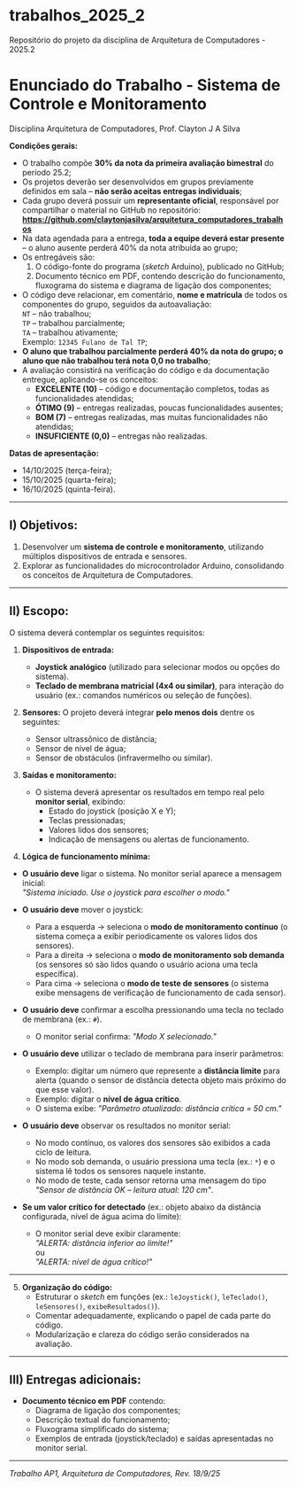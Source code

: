 # trabalhos_2025_2
Repositório do projeto da disciplina de Arquitetura de Computadores - 2025.2

# Enunciado do Trabalho - Sistema de Controle e Monitoramento

Disciplina Arquitetura de Computadores, Prof. Clayton J A Silva

**Condições gerais:**

- O trabalho compõe **30% da nota da primeira avaliação bimestral** do período 25.2;
- Os projetos deverão ser desenvolvidos em grupos previamente definidos em sala – **não serão aceitas entregas individuais**;
- Cada grupo deverá possuir um **representante oficial**, responsável por compartilhar o material no GitHub no repositório:  
  **https://github.com/claytonjasilva/arquitetura_computadores_trabalhos**
- Na data agendada para a entrega, **toda a equipe deverá estar presente** – o aluno ausente perderá 40% da nota atribuída ao grupo;
- Os entregáveis são:
  1. O código-fonte do programa (*sketch* Arduino), publicado no GitHub;
  2. Documento técnico em PDF, contendo descrição do funcionamento, fluxograma do sistema e diagrama de ligação dos componentes;
- O código deve relacionar, em comentário, **nome e matrícula** de todos os componentes do grupo, seguidos da autoavaliação:  
  `NT` – não trabalhou;  
  `TP` – trabalhou parcialmente;  
  `TA` – trabalhou ativamente;  
  Exemplo: `12345 Fulano de Tal TP`;
- **O aluno que trabalhou parcialmente perderá 40% da nota do grupo; o aluno que não trabalhou terá nota 0,0 no trabalho**;
- A avaliação consistirá na verificação do código e da documentação entregue, aplicando-se os conceitos:
  - **EXCELENTE (10)** – código e documentação completos, todas as funcionalidades atendidas;
  - **ÓTIMO (9)** – entregas realizadas, poucas funcionalidades ausentes;
  - **BOM (7)** – entregas realizadas, mas muitas funcionalidades não atendidas;
  - **INSUFICIENTE (0,0)** – entregas não realizadas.

**Datas de apresentação:**
- 14/10/2025 (terça-feira);  
- 15/10/2025 (quarta-feira);  
- 16/10/2025 (quinta-feira).

---

## I) Objetivos:

1. Desenvolver um **sistema de controle e monitoramento**, utilizando múltiplos dispositivos de entrada e sensores.
2. Explorar as funcionalidades do microcontrolador Arduino, consolidando os conceitos de Arquitetura de Computadores.

---

## II) Escopo:

O sistema deverá contemplar os seguintes requisitos:

1. **Dispositivos de entrada:**
   - **Joystick analógico** (utilizado para selecionar modos ou opções do sistema).
   - **Teclado de membrana matricial (4x4 ou similar)**, para interação do usuário (ex.: comandos numéricos ou seleção de funções).

2. **Sensores:**
   O projeto deverá integrar **pelo menos dois** dentre os seguintes:
   - Sensor ultrassônico de distância;  
   - Sensor de nível de água;  
   - Sensor de obstáculos (infravermelho ou similar).

3. **Saídas e monitoramento:**
   - O sistema deverá apresentar os resultados em tempo real pelo **monitor serial**, exibindo:  
     - Estado do joystick (posição X e Y);  
     - Teclas pressionadas;  
     - Valores lidos dos sensores;  
     - Indicação de mensagens ou alertas de funcionamento.

4. **Lógica de funcionamento mínima:**
 - **O usuário deve** ligar o sistema. No monitor serial aparece a mensagem inicial:  
  *"Sistema iniciado. Use o joystick para escolher o modo."*

- **O usuário deve** mover o joystick:  
  - Para a esquerda → seleciona o **modo de monitoramento contínuo** (o sistema começa a exibir periodicamente os valores lidos dos sensores).  
  - Para a direita → seleciona o **modo de monitoramento sob demanda** (os sensores só são lidos quando o usuário aciona uma tecla específica).  
  - Para cima → seleciona o **modo de teste de sensores** (o sistema exibe mensagens de verificação de funcionamento de cada sensor).  

- **O usuário deve** confirmar a escolha pressionando uma tecla no teclado de membrana (ex.: `#`).  
  - O monitor serial confirma: *"Modo X selecionado."*

- **O usuário deve** utilizar o teclado de membrana para inserir parâmetros:  
  - Exemplo: digitar um número que represente a **distância limite** para alerta (quando o sensor de distância detecta objeto mais próximo do que esse valor).  
  - Exemplo: digitar o **nível de água crítico**.  
  - O sistema exibe: *"Parâmetro atualizado: distância crítica = 50 cm."*

- **O usuário deve** observar os resultados no monitor serial:  
  - No modo contínuo, os valores dos sensores são exibidos a cada ciclo de leitura.  
  - No modo sob demanda, o usuário pressiona uma tecla (ex.: `*`) e o sistema lê todos os sensores naquele instante.  
  - No modo de teste, cada sensor retorna uma mensagem do tipo *"Sensor de distância OK – leitura atual: 120 cm"*.

- **Se um valor crítico for detectado** (ex.: objeto abaixo da distância configurada, nível de água acima do limite):  
  - O monitor serial deve exibir claramente:  
    *"ALERTA: distância inferior ao limite!"*  
    ou  
    *"ALERTA: nível de água crítico!"*  

---

5. **Organização do código:**
   - Estruturar o *sketch* em funções (ex.: `leJoystick()`, `leTeclado()`, `leSensores()`, `exibeResultados()`).
   - Comentar adequadamente, explicando o papel de cada parte do código.
   - Modularização e clareza do código serão considerados na avaliação.

---

## III) Entregas adicionais:

- **Documento técnico em PDF** contendo:
  - Diagrama de ligação dos componentes;
  - Descrição textual do funcionamento;
  - Fluxograma simplificado do sistema;
  - Exemplos de entrada (joystick/teclado) e saídas apresentadas no monitor serial.

---

*Trabalho AP1, Arquitetura de Computadores, Rev. 18/9/25*
